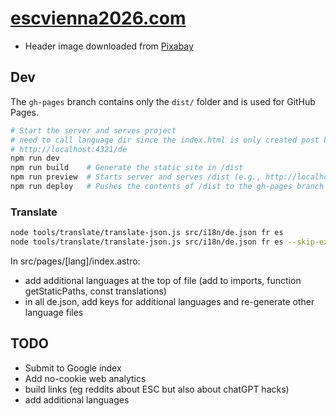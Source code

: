 # [escvienna2026.com](https://escvienna2026.com)

- Header image downloaded from [Pixabay](https://pixabay.com/photos/vienna-city-hall-building-7971742/)

## Dev

The `gh-pages` branch contains only the `dist/` folder and is used for GitHub Pages.

```bash
# Start the server and serves project
# need to call language dir since the index.html is only created post build
# http://localhost:4321/de
npm run dev      
npm run build    # Generate the static site in /dist
npm run preview  # Starts server and serves /dist (e.g., http://localhost:4321)
npm run deploy   # Pushes the contents of /dist to the gh-pages branch
```

### Translate

```bash
node tools/translate/translate-json.js src/i18n/de.json fr es
node tools/translate/translate-json.js src/i18n/de.json fr es --skip-existing # only translate new keys
```

In src/pages/[lang]/index.astro:

- add additional languages at the top of file (add to imports, function getStaticPaths, const translations)
- in all de.json, add keys for additional languages and re-generate other language files

## TODO

- Submit to Google index  
- Add no-cookie web analytics
- build links (eg reddits about ESC but also about chatGPT hacks)
- add additional languages
